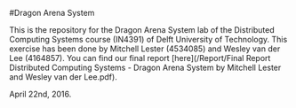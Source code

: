#Dragon Arena System

This is the repository for the Dragon Arena System lab of the Distributed Computing Systems course (IN4391) of Delft University of Technology. This exercise has been done by Mitchell Lester (4534085) and Wesley van der Lee (4164857). You can find our final report [here](/Report/Final Report Distributed Computing Systems - Dragon Arena System by Mitchell Lester and Wesley van der Lee.pdf). 

April 22nd, 2016.
